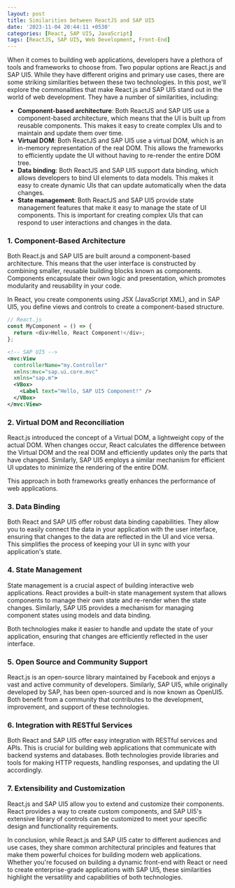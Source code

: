 ```yaml
---
layout: post
title: Similarities between ReactJS and SAP UI5
date: '2023-11-04 20:44:11 +0530'
categories: [React, SAP UI5, JavaScript]
tags: [ReactJS, SAP UI5, Web Development, Front-End]
---
```


When it comes to building web applications, developers have a plethora of tools and frameworks to choose from. Two popular options are React.js and SAP UI5. While they have different origins and primary use cases, there are some striking similarities between these two technologies. In this post, we'll explore the commonalities that make React.js and SAP UI5 stand out in the world of web development. They have a number of similarities, including:

- **Component-based architecture**: Both ReactJS and SAP UI5 use a component-based architecture, which means that the UI is built up from reusable components. This makes it easy to create complex UIs and to maintain and update them over time.
- **Virtual DOM**: Both ReactJS and SAP UI5 use a virtual DOM, which is an in-memory representation of the real DOM. This allows the frameworks to efficiently update the UI without having to re-render the entire DOM tree.
- **Data binding**: Both ReactJS and SAP UI5 support data binding, which allows developers to bind UI elements to data models. This makes it easy to create dynamic UIs that can update automatically when the data changes.
- **State management**: Both ReactJS and SAP UI5 provide state management features that make it easy to manage the state of UI components. This is important for creating complex UIs that can respond to user interactions and changes in the data.

### 1. **Component-Based Architecture**

Both React.js and SAP UI5 are built around a component-based architecture. This means that the user interface is constructed by combining smaller, reusable building blocks known as components. Components encapsulate their own logic and presentation, which promotes modularity and reusability in your code.

In React, you create components using JSX (JavaScript XML), and in SAP UI5, you define views and controls to create a component-based structure.

```javascript
// React.js
const MyComponent = () => {
  return <div>Hello, React Component!</div>;
};
```

```xml
<!-- SAP UI5 -->
<mvc:View
  controllerName="my.Controller"
  xmlns:mvc="sap.ui.core.mvc"
  xmlns="sap.m">
  <VBox>
    <Label text="Hello, SAP UI5 Component!" />
  </VBox>
</mvc:View>
```

### 2. **Virtual DOM and Reconciliation**

React.js introduced the concept of a Virtual DOM, a lightweight copy of the actual DOM. When changes occur, React calculates the difference between the Virtual DOM and the real DOM and efficiently updates only the parts that have changed. Similarly, SAP UI5 employs a similar mechanism for efficient UI updates to minimize the rendering of the entire DOM.

This approach in both frameworks greatly enhances the performance of web applications.

### 3. **Data Binding**

Both React and SAP UI5 offer robust data binding capabilities. They allow you to easily connect the data in your application with the user interface, ensuring that changes to the data are reflected in the UI and vice versa. This simplifies the process of keeping your UI in sync with your application's state.

### 4. **State Management**
State management is a crucial aspect of building interactive web applications. React provides a built-in state management system that allows components to manage their own state and re-render when the state changes. Similarly, SAP UI5 provides a mechanism for managing component states using models and data binding.

Both technologies make it easier to handle and update the state of your application, ensuring that changes are efficiently reflected in the user interface.

### 5. **Open Source and Community Support**

React.js is an open-source library maintained by Facebook and enjoys a vast and active community of developers. Similarly, SAP UI5, while originally developed by SAP, has been open-sourced and is now known as OpenUI5. Both benefit from a community that contributes to the development, improvement, and support of these technologies.

### 6. **Integration with RESTful Services**

Both React and SAP UI5 offer easy integration with RESTful services and APIs. This is crucial for building web applications that communicate with backend systems and databases. Both technologies provide libraries and tools for making HTTP requests, handling responses, and updating the UI accordingly.

### 7. **Extensibility and Customization**

React.js and SAP UI5 allow you to extend and customize their components. React provides a way to create custom components, and SAP UI5's extensive library of controls can be customized to meet your specific design and functionality requirements.

In conclusion, while React.js and SAP UI5 cater to different audiences and use cases, they share common architectural principles and features that make them powerful choices for building modern web applications. Whether you're focused on building a dynamic front-end with React or need to create enterprise-grade applications with SAP UI5, these similarities highlight the versatility and capabilities of both technologies.